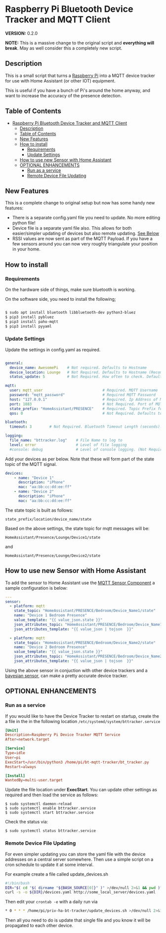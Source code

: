# Raspberry Pi Bluetooth Device Tracker and MQTT Client

**VERSION:** 0.2.0

**NOTE:** This is a massive change to the original script and __everything will break__. May as well consider this a completely new script.

## Description

This is a small script that turns a [Raspberry Pi](https://amzn.to/2PmapoY) into a MQTT device tracker for use with Home Assistant (or other IOT) equipment.

This is useful if you have a bunch of Pi's around the home anyway, and want to increase the accuracy of the presence detection.

## Table of Contents

- [Raspberry Pi Bluetooth Device Tracker and MQTT Client](#raspberry-pi-bluetooth-device-tracker-and-mqtt-client)
  - [Description](#description)
  - [Table of Contents](#table-of-contents)
  - [New Features](#new-features)
  - [How to install](#how-to-install)
    - [Requirements](#requirements)
    - [Update Settings](#update-settings)
  - [How to use new Sensor with Home Assistant](#how-to-use-new-sensor-with-home-assistant)
  - [OPTIONAL ENHANCEMENTS](#optional-enhancements)
    - [Run as a service](#run-as-a-service)
    - [Remote Device File Updating](#remote-device-file-updating)

## New Features

This is a complete change to original setup but now has some handy new features:

- There is a separate config.yaml file you need to update. No more editing python file!
- Device file is a separate yaml file also. This allows for both easier/simpler updating of devices but also remote updating. [See Below](#optional-remote-device-file-updating)
- RSSI values are now sent as part of the MQTT Payload. If you have a few sensors around you can now very roughly triangulate your position in your home.

## How to install

### Requirements

On the hardware side of things, make sure bluetooth is working.

On the software side, you need to install the following;

```bash

$ sudo apt install bluetooth libbluetooth-dev python3-bluez
$ pip3 install pybluez
$ pip3 install paho-mqtt
$ pip3 install pyyaml

```

### Update Settings

Update the settings in config.yaml as required.

```yaml

general:
  device_name: AwesomePi    # Not required. Defaults to Hostname
  device_location: Lounge   # Not Required. Defaults to Hostname (Recommended Though)
  status_update: 5          # Not Required. How often to check. Defaults to 5 Seconds

mqtt:
  user: mqtt_user                           # Required. MQTT Username
  password: "mqtt_password"                 # Required MQTT Password
  host: "127.0.0.1"                         # Required. Ip Address of MQTT Server
  port: 1883                                # Not Required. Port of MQTT. Defaults to 1883
  state_prefix: "HomeAssistant/PRESENCE"    # Required. Topic Prefix for MQTT
  qos: 0                                    # Not Required. Defaults to 0

bluetooth:
  timeout: 3        # Not Required. Bluetooth Timeout Length (seconds). Defaults to 3

logging:
  file_name: "bttracker.log"    # File Name to log to
  level: error                  # Level of file logging
  #console: debug               # Level of console logging. (Not Required)

```

Add your devices as per below. Note that these will form part of the state topic of the MQTT signal.

```yaml
devices:
    - name: "Device 1"
      description: "iPhone"
      mac: "aa:bb:cc:dd:ee:ff"
    - name: "Device 2"
      description: "iPhone"
      mac: "aa:bb:cc:dd:ee:ff"
```

The state topic is built as follows:

```
state_prefix/location/device_name/state
```

Based on the above settings, the state topic for mqtt messages will be:

```
HomeAssistant/Presence/Lounge/Device1/state
```

and

```
HomeAssistant/Presence/Lounge/Device2/state
```

## How to use new Sensor with Home Assistant

To add the sensor to Home Assistant use the [MQTT Sensor Component](https://www.home-assistant.io/components/sensor.mqtt/) a sample configuration is below:

```yaml
---
sensor:
  - platform: mqtt
    state_topic: "HomeAssistant/PRESENCE/Bedroom/Device_Name1/state"
    name: "Device 1 Bedroom Presence"
    value_template: "{{ value_json.state }}"
    json_attributes_topic: "HomeAssistant/PRESENCE/Bedroom/Device_Name1/state"
    json_attributes_template: "{{ value_json | tojson  }}"

  - platform: mqtt
    state_topic: "HomeAssistant/PRESENCE/Bedroom/Device_Name2/state"
    name: "Device 2 Bedroom Presence"
    value_template: "{{ value_json.state }}"
    json_attributes_topic: "HomeAssistant/PRESENCE/Bedroom/Device_Name2/state"
    json_attributes_template: "{{ value_json | tojson  }}"

```

Using the above sensor in conjuction with other device trackers and a [bayesian sensor](https://www.home-assistant.io/components/bayesian/), can make a pretty accurate device tracker.

## OPTIONAL ENHANCEMENTS

### Run as a service

If you would like to have the Device Tracker to restart on startup, create the a file in the in the following location `/etc/systemd/system/bttracker.service`

```conf
[Unit]
Description=Raspberry Pi Device Tracker MQTT Service
After=network.target

[Service]
Type=idle
User=pi
ExecStart=/usr/bin/python3 /home/pi/bt-mqtt-tracker/bt_tracker.py
Restart=always

[Install]
WantedBy=multi-user.target
```

Update the file location under **ExecStart**. You can update other settings as required and then load the service as follows:

```shell
$ sudo systemctl daemon-reload
$ sudo systemctl enable bttracker.service
$ sudo systemctl start bttracker.service
```

Check the status via:

```shell
$ sudo systemctl status bttracker.service
```

### Remote Device File Updating
For even simpler updating you can store the yaml file with the device addresses on a central server somewhere. Then use a simple script on a cron schedule to update it at some interval.

For example create a file called update_devices.sh

```bash
#!/bin/bash
DIR="$( cd "$( dirname "${BASH_SOURCE[0]}" )" >/dev/null 2>&1 && pwd )"
curl -s -o ${DIR}/devices.yaml http://some_local_server/devices.yaml

```

Then edit your ```crontab -e``` with a daily run via

```bash
* 0 * * * /home/pi/priv-ha-bt-tracker/update_devices.sh >/dev/null 2>&1

```

Then all you need to do is update that single file and you know it will be propagated to each other device.
